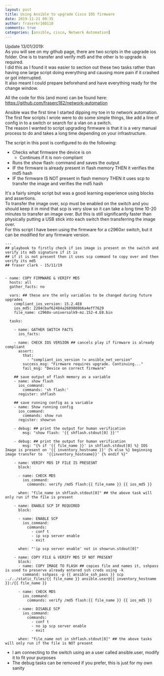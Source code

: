 ```yaml
---
layout: post
title: Using Ansible to upgrade Cisco IOS firmware
date: 2019-11-21 09:35
author: fraserkr160118
comments: true
categories: [ansible, cisco, Network Automation]
---
```

<!-- wp:paragraph -->
<p>Update 13/01/2019:<br>As you will see on my github page, there are two scripts in the upgrade ios folder. One is to transfer and verify md5 and the other is to upgrade is required.<br>I did this as I found it was easier to section out these two tasks rather than having one large script doing everything and causing more pain if it crashed or got interrupted.<br>It also meant I could prepare beforehand and have everything ready for the change window.</p>
<!-- /wp:paragraph -->

<!-- wp:paragraph -->
<p>All the code for this (and more) can be found here:  <a href="https://github.com/fraserc182/network-automation">https://github.com/fraserc182/network-automation</a> </p>
<!-- /wp:paragraph -->

<!-- wp:paragraph -->
<p>Ansible was the first time I started dipping my toe in to network automation. The first few scripts I wrote were to do some simple things, like add a line of config in to a switch or search for a vlan on a switch.<br>The reason I wanted to script upgrading firmware is that it is a very manual process to do and takes a long time depending on your infrastructure. </p>
<!-- /wp:paragraph -->

<!-- wp:paragraph -->
<p>The script in this post is configured to do the following:</p>
<!-- /wp:paragraph -->

<!-- wp:list -->
<ul><li>Checks what firmware the device is on<ul><li>Continues if it is non-compliant</li></ul></li><li>Runs the show flash: command and saves the output</li><li>IF the firmware is already present in flash memory  THEN it verifies the md5 hash</li><li>IF the firmware IS NOT present in flash memory THEN it uses scp to transfer the image and verifies the md5 hash</li></ul>
<!-- /wp:list -->

<!-- wp:paragraph -->
<p>It's a fairly simple script but was a good learning experience using blocks and assertions.<br>To transfer the image over, scp must be enabled on the switch and you should keep it in mind that scp is very slow so it can take a long time 10-20 minutes to transfer an image over. But this is still significantly faster than physically putting a USB stick into each switch then transferring the image over.<br>For this script I have been using the firmware for a c2960xr switch, but it can be modified for any firmware version.</p>
<!-- /wp:paragraph -->

<!-- wp:code -->
<pre class="wp-block-code"><code>---
## playbook to firstly check if ios image is present on the switch and verify its md5 signature if it is
## if it is not present then it uses scp command to copy over and then verify its md5
## fraser clark - 15/11/19


- name: COPY FIRMWARE &amp; VERIFY MD5
  hosts: all
  gather_facts: no

  vars: ## these are the only variables to be changed during future upgrades
    compliant_ios_version: 15.2.4E8
    ios_md5: 2284cbaf62484a2689880b6a4eff7629
    file_name: c2960x-universalk9-mz.152-4.E8.bin

  tasks:

    - name: GATHER SWITCH FACTS
      ios_facts:

    - name: CHECK IOS VERSION ## cancels play if firmware is already compliant
      assert:
        that:
          - "compliant_ios_version != ansible_net_version"
        success_msg: "Firmware requires upgrade. Continuing..."
        fail_msg: "Device on correct firmware"

    ## save output of flash memory as a variable
    - name: show flash
      ios_command:
        commands: 'sh flash:'
      register: shflash 

    ## save running config as a variable
    - name: Show running config
      ios_command:
        commands: show run
      register: showrun

    - debug: ## print the output for human verification
        msg: "show flash: '{{ shflash.stdout&#091;0] }}'"

    - debug: ## print the output for human verification
        msg: "{% if '{{ file_name }}' in shflash.stdout&#091;0] %} IOS Image is present on '{{ inventory_hostname }}' {% else %} beginning image transfer to  '{{inventory_hostname}}' {% endif %}"
 
    - name: VERIFY MD5 IF FILE IS PRESESNT
      block: 

      - name: CHECK MD5
        ios_command:
          commands: verify /md5 flash:{{ file_name }} {{ ios_md5 }}        

      when: "file_name in shflash.stdout&#091;0]" ## the above task will only run if the file is present

    - name: ENABLE SCP IF REQUIRED
      block:

      - name: ENABLE SCP
        ios_command:
          commands: 
            - conf t
            - ip scp server enable
            - exit

      when: "'ip scp server enable' not in showrun.stdout&#091;0]"

    - name: COPY FILE &amp; VERIFY MD5 IF NOT PRESENT
      block: 
      - name: COPY IMAGE TO FLASH ## copies file and names it, sshpass is used to preserve already entered ssh creds using -k
        command: sshpass -p {{ ansible_ssh_pass }} scp ../../static_files/{{ file_name }} ansible.user@{{ inventory_hostname }}:/{{ file_name }}

      - name: CHECK MD5
        ios_command:
          commands: verify /md5 flash:{{ file_name }} {{ ios_md5 }}

      - name: DISABLE SCP
        ios_command:
          commands:
            - conf t
            - no ip scp server enable
            - exit

      when: "file_name not in shflash.stdout&#091;0]" ## the above tasks will only run if the file is NOT present</code></pre>
<!-- /wp:code -->

<!-- wp:list -->
<ul><li>I am connecting to the switch using an a user called ansible.user, modify it to fit your purposes</li><li>The debug tasks can be removed if you prefer, this is just for my own sanity</li></ul>
<!-- /wp:list -->
